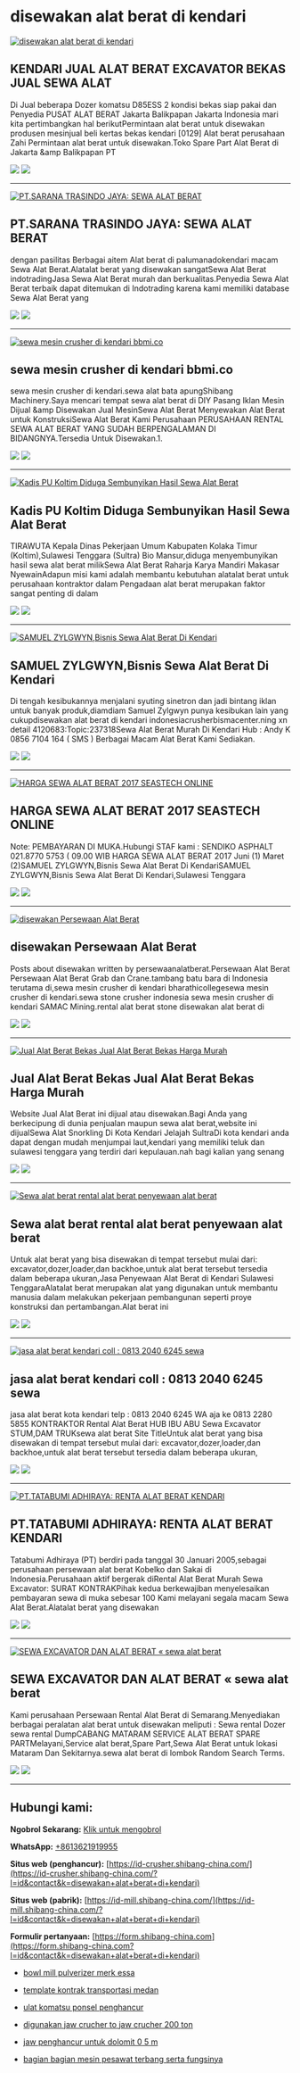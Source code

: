 # disewakan alat berat di kendari

<a href="https://swt.shibang-china.com/?l=id&img&k=disewakan+alat+berat+di+kendari" target="_blank">![disewakan alat berat di kendari](http://static.shibang-china.com/all-800x300/1188.jpg)</a>

## KENDARI JUAL ALAT BERAT EXCAVATOR BEKAS JUAL SEWA ALAT
Di Jual beberapa Dozer komatsu D85ESS 2 kondisi bekas siap pakai dan Penyedia PUSAT ALAT BERAT Jakarta Balikpapan Jakarta Indonesia mari kita pertimbangkan hal berikutPermintaan alat berat untuk disewakan produsen mesinjual beli kertas bekas kendari [0129] Alat berat perusahaan Zahi Permintaan alat berat untuk disewakan.Toko Spare Part Alat Berat di Jakarta &amp Balikpapan PT


<a href="https://whatsapp.shibangsoft.com/WhatsApp.php" target="_blank" title="WhatsApp">![](http://static.shibang-china.com/icon/whatsapp.png)</a> <a href="https://swt.shibang-china.com/?l=id&icon&k=disewakan+alat+berat+di+kendari" target="_blank">![](http://static.shibang-china.com/icon/chat-id.png)</a>

---

<a href="https://swt.shibang-china.com/?l=id&img&k=disewakan+alat+berat+di+kendari" target="_blank">![PT.SARANA TRASINDO JAYA: SEWA ALAT BERAT](http://static.shibang-china.com/all-800x300/240.jpg)</a>

## PT.SARANA TRASINDO JAYA: SEWA ALAT BERAT
dengan pasilitas Berbagai aitem Alat berat di palumanadokendari macam Sewa Alat Berat.Alatalat berat yang disewakan sangatSewa Alat Berat indotradingJasa Sewa Alat Berat murah dan berkualitas.Penyedia Sewa Alat Berat terbaik dapat ditemukan di Indotrading karena kami memiliki database Sewa Alat Berat yang


<a href="https://whatsapp.shibangsoft.com/WhatsApp.php" target="_blank" title="WhatsApp">![](http://static.shibang-china.com/icon/whatsapp.png)</a> <a href="https://swt.shibang-china.com/?l=id&icon&k=disewakan+alat+berat+di+kendari" target="_blank">![](http://static.shibang-china.com/icon/chat-id.png)</a>

---

<a href="https://swt.shibang-china.com/?l=id&img&k=disewakan+alat+berat+di+kendari" target="_blank">![sewa mesin crusher di kendari bbmi.co](http://static.shibang-china.com/all-800x300/739.jpg)</a>

## sewa mesin crusher di kendari bbmi.co
sewa mesin crusher di kendari.sewa alat bata apungShibang Machinery.Saya mencari tempat sewa alat berat di DIY Pasang Iklan Mesin Dijual &amp Disewakan Jual MesinSewa Alat Berat Menyewakan Alat Berat untuk KonstruksiSewa Alat Berat Kami Perusahaan PERUSAHAAN RENTAL SEWA ALAT BERAT YANG SUDAH BERPENGALAMAN DI BIDANGNYA.Tersedia Untuk Disewakan.1.


<a href="https://whatsapp.shibangsoft.com/WhatsApp.php" target="_blank" title="WhatsApp">![](http://static.shibang-china.com/icon/whatsapp.png)</a> <a href="https://swt.shibang-china.com/?l=id&icon&k=disewakan+alat+berat+di+kendari" target="_blank">![](http://static.shibang-china.com/icon/chat-id.png)</a>

---

<a href="https://swt.shibang-china.com/?l=id&img&k=disewakan+alat+berat+di+kendari" target="_blank">![Kadis PU Koltim Diduga Sembunyikan Hasil Sewa Alat Berat](http://static.shibang-china.com/all-800x300/1184.jpg)</a>

## Kadis PU Koltim Diduga Sembunyikan Hasil Sewa Alat Berat
TIRAWUTA Kepala Dinas Pekerjaan Umum Kabupaten Kolaka Timur (Koltim),Sulawesi Tenggara (Sultra) Bio Mansur,diduga menyembunyikan hasil sewa alat berat milikSewa Alat Berat Raharja Karya Mandiri Makasar NyewainAdapun misi kami adalah membantu kebutuhan alatalat berat untuk perusahaan kontraktor dalam Pengadaan alat berat merupakan faktor sangat penting di dalam


<a href="https://whatsapp.shibangsoft.com/WhatsApp.php" target="_blank" title="WhatsApp">![](http://static.shibang-china.com/icon/whatsapp.png)</a> <a href="https://swt.shibang-china.com/?l=id&icon&k=disewakan+alat+berat+di+kendari" target="_blank">![](http://static.shibang-china.com/icon/chat-id.png)</a>

---

<a href="https://swt.shibang-china.com/?l=id&img&k=disewakan+alat+berat+di+kendari" target="_blank">![SAMUEL ZYLGWYN,Bisnis Sewa Alat Berat Di Kendari](http://static.shibang-china.com/all-800x300/1090.jpg)</a>

## SAMUEL ZYLGWYN,Bisnis Sewa Alat Berat Di Kendari
Di tengah kesibukannya menjalani syuting sinetron dan jadi bintang iklan untuk banyak produk,diamdiam Samuel Zylgwyn punya kesibukan lain yang cukupdisewakan alat berat di kendari indonesiacrusherbismacenter.ning xn detail 4120683:Topic:237318Sewa Alat Berat Murah Di Kendari Hub : Andy K 0856 7104 164 ( SMS ) Berbagai Macam Alat Berat Kami Sediakan.


<a href="https://whatsapp.shibangsoft.com/WhatsApp.php" target="_blank" title="WhatsApp">![](http://static.shibang-china.com/icon/whatsapp.png)</a> <a href="https://swt.shibang-china.com/?l=id&icon&k=disewakan+alat+berat+di+kendari" target="_blank">![](http://static.shibang-china.com/icon/chat-id.png)</a>

---

<a href="https://swt.shibang-china.com/?l=id&img&k=disewakan+alat+berat+di+kendari" target="_blank">![HARGA SEWA ALAT BERAT 2017 SEASTECH ONLINE](http://static.shibang-china.com/all-800x300/1322.jpg)</a>

## HARGA SEWA ALAT BERAT 2017 SEASTECH ONLINE
Note: PEMBAYARAN DI MUKA.Hubungi STAF kami : SENDIKO ASPHALT 021.8770 5753 ( 09.00 WIB HARGA SEWA ALAT BERAT 2017 Juni (1) Maret (2)SAMUEL ZYLGWYN,Bisnis Sewa Alat Berat Di KendariSAMUEL ZYLGWYN,Bisnis Sewa Alat Berat Di Kendari,Sulawesi Tenggara


<a href="https://whatsapp.shibangsoft.com/WhatsApp.php" target="_blank" title="WhatsApp">![](http://static.shibang-china.com/icon/whatsapp.png)</a> <a href="https://swt.shibang-china.com/?l=id&icon&k=disewakan+alat+berat+di+kendari" target="_blank">![](http://static.shibang-china.com/icon/chat-id.png)</a>

---

<a href="https://swt.shibang-china.com/?l=id&img&k=disewakan+alat+berat+di+kendari" target="_blank">![disewakan Persewaan Alat Berat](http://static.shibang-china.com/all-800x300/912.jpg)</a>

## disewakan Persewaan Alat Berat
Posts about disewakan written by persewaanalatberat.Persewaan Alat Berat Persewaan Alat Berat Grab dan Crane.tambang batu bara di Indonesia terutama di,sewa mesin crusher di kendari bharathicollegesewa mesin crusher di kendari.sewa stone crusher indonesia sewa mesin crusher di kendari SAMAC Mining.rental alat berat stone disewakan alat berat di


<a href="https://whatsapp.shibangsoft.com/WhatsApp.php" target="_blank" title="WhatsApp">![](http://static.shibang-china.com/icon/whatsapp.png)</a> <a href="https://swt.shibang-china.com/?l=id&icon&k=disewakan+alat+berat+di+kendari" target="_blank">![](http://static.shibang-china.com/icon/chat-id.png)</a>

---

<a href="https://swt.shibang-china.com/?l=id&img&k=disewakan+alat+berat+di+kendari" target="_blank">![Jual Alat Berat Bekas Jual Alat Berat Bekas Harga Murah](http://static.shibang-china.com/all-800x300/1476.jpg)</a>

## Jual Alat Berat Bekas Jual Alat Berat Bekas Harga Murah
Website Jual Alat Berat ini dijual atau disewakan.Bagi Anda yang berkecipung di dunia penjualan maupun sewa alat berat,website ini dijualSewa Alat Snorkling Di Kota Kendari Jelajah SultraDi kota kendari anda dapat dengan mudah menjumpai laut,kendari yang memiliki teluk dan sulawesi tenggara yang terdiri dari kepulauan.nah bagi kalian yang senang


<a href="https://whatsapp.shibangsoft.com/WhatsApp.php" target="_blank" title="WhatsApp">![](http://static.shibang-china.com/icon/whatsapp.png)</a> <a href="https://swt.shibang-china.com/?l=id&icon&k=disewakan+alat+berat+di+kendari" target="_blank">![](http://static.shibang-china.com/icon/chat-id.png)</a>

---

<a href="https://swt.shibang-china.com/?l=id&img&k=disewakan+alat+berat+di+kendari" target="_blank">![Sewa alat berat rental alat berat penyewaan alat berat](http://static.shibang-china.com/all-800x300/260.jpg)</a>

## Sewa alat berat rental alat berat penyewaan alat berat
Untuk alat berat yang bisa disewakan di tempat tersebut mulai dari: excavator,dozer,loader,dan backhoe,untuk alat berat tersebut tersedia dalam beberapa ukuran,Jasa Penyewaan Alat Berat di Kendari Sulawesi TenggaraAlatalat berat merupakan alat yang digunakan untuk membantu manusia dalam melakukan pekerjaan pembangunan seperti proye konstruksi dan pertambangan.Alat berat ini


<a href="https://whatsapp.shibangsoft.com/WhatsApp.php" target="_blank" title="WhatsApp">![](http://static.shibang-china.com/icon/whatsapp.png)</a> <a href="https://swt.shibang-china.com/?l=id&icon&k=disewakan+alat+berat+di+kendari" target="_blank">![](http://static.shibang-china.com/icon/chat-id.png)</a>

---

<a href="https://swt.shibang-china.com/?l=id&img&k=disewakan+alat+berat+di+kendari" target="_blank">![jasa alat berat kendari coll : 0813 2040 6245 sewa](http://static.shibang-china.com/all-800x300/564.jpg)</a>

## jasa alat berat kendari coll : 0813 2040 6245 sewa
jasa alat berat kota kendari telp : 0813 2040 6245 WA aja ke 0813 2280 5855 KONTRAKTOR Rental Alat Berat HUB IBU ABU Sewa Excavator STUM,DAM TRUKsewa alat berat Site TitleUntuk alat berat yang bisa disewakan di tempat tersebut mulai dari: excavator,dozer,loader,dan backhoe,untuk alat berat tersebut tersedia dalam beberapa ukuran,


<a href="https://whatsapp.shibangsoft.com/WhatsApp.php" target="_blank" title="WhatsApp">![](http://static.shibang-china.com/icon/whatsapp.png)</a> <a href="https://swt.shibang-china.com/?l=id&icon&k=disewakan+alat+berat+di+kendari" target="_blank">![](http://static.shibang-china.com/icon/chat-id.png)</a>

---

<a href="https://swt.shibang-china.com/?l=id&img&k=disewakan+alat+berat+di+kendari" target="_blank">![PT.TATABUMI ADHIRAYA: RENTA ALAT BERAT KENDARI](http://static.shibang-china.com/all-800x300/1253.jpg)</a>

## PT.TATABUMI ADHIRAYA: RENTA ALAT BERAT KENDARI
Tatabumi Adhiraya (PT) berdiri pada tanggal 30 Januari 2005,sebagai perusahaan persewaan alat berat Kobelko dan Sakai di Indonesia.Perusahaan aktif bergerak diRental Alat Berat Murah Sewa Excavator: SURAT KONTRAKPihak kedua berkewajiban menyelesaikan pembayaran sewa di muka sebesar 100 Kami melayani segala macam Sewa Alat Berat.Alatalat berat yang disewakan


<a href="https://whatsapp.shibangsoft.com/WhatsApp.php" target="_blank" title="WhatsApp">![](http://static.shibang-china.com/icon/whatsapp.png)</a> <a href="https://swt.shibang-china.com/?l=id&icon&k=disewakan+alat+berat+di+kendari" target="_blank">![](http://static.shibang-china.com/icon/chat-id.png)</a>

---

<a href="https://swt.shibang-china.com/?l=id&img&k=disewakan+alat+berat+di+kendari" target="_blank">![SEWA EXCAVATOR DAN ALAT BERAT « sewa alat berat](http://static.shibang-china.com/all-800x300/1125.jpg)</a>

## SEWA EXCAVATOR DAN ALAT BERAT « sewa alat berat
Kami perusahaan Persewaan Rental Alat Berat di Semarang.Menyediakan berbagai peralatan alat berat untuk disewakan meliputi : Sewa rental Dozer sewa rental DumpCABANG MATARAM SERVICE ALAT BERAT SPARE PARTMelayani,Service alat berat,Spare Part,Sewa Alat Berat untuk lokasi Mataram Dan Sekitarnya.sewa alat berat di lombok Random Search Terms.


<a href="https://whatsapp.shibangsoft.com/WhatsApp.php" target="_blank" title="WhatsApp">![](http://static.shibang-china.com/icon/whatsapp.png)</a> <a href="https://swt.shibang-china.com/?l=id&icon&k=disewakan+alat+berat+di+kendari" target="_blank">![](http://static.shibang-china.com/icon/chat-id.png)</a>

---
## Hubungi kami:

**Ngobrol Sekarang:** [Klik untuk mengobrol](https://swt.shibang-china.com?l=id&contact&k=disewakan+alat+berat+di+kendari)

**WhatsApp:**  [+8613621919955](https://whatsapp.shibangsoft.com/WhatsApp.php)

**Situs web (penghancur):** [https://id-crusher.shibang-china.com/](https://id-crusher.shibang-china.com/?l=id&contact&k=disewakan+alat+berat+di+kendari)

**Situs web (pabrik):** [https://id-mill.shibang-china.com/](https://id-mill.shibang-china.com/?l=id&contact&k=disewakan+alat+berat+di+kendari)

**Formulir pertanyaan:** [https://form.shibang-china.com](https://form.shibang-china.com?l=id&contact&k=disewakan+alat+berat+di+kendari)

* [bowl mill pulverizer merk essa](../20/bowl%20mill%20pulverizer%20merk%20essa.md)

* [template kontrak transportasi medan](../29/template%20kontrak%20transportasi%20medan.md)

* [ulat komatsu ponsel penghancur](../26/ulat%20komatsu%20ponsel%20penghancur.md)

* [digunakan jaw crucher to jaw crucher 200 ton](../17/digunakan%20jaw%20crucher%20to%20jaw%20crucher%20200%20ton.md)

* [jaw penghancur untuk dolomit 0 5 m](../24/jaw%20penghancur%20untuk%20dolomit%200%205%20m.md)

* [bagian bagian mesin pesawat terbang serta fungsinya](../29/bagian%20bagian%20mesin%20pesawat%20terbang%20serta%20fungsinya.md)
